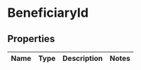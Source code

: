
# BeneficiaryId

## Properties
Name | Type | Description | Notes
------------ | ------------- | ------------- | -------------



